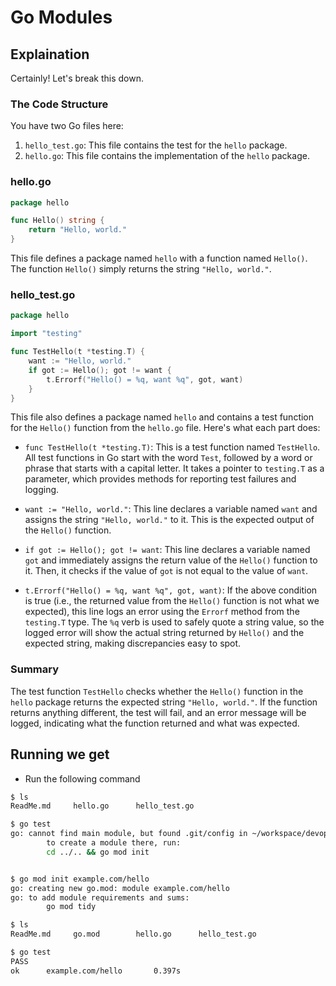 # Go Modules

## Explaination

Certainly! Let's break this down.

### The Code Structure

You have two Go files here:

1. `hello_test.go`: This file contains the test for the `hello` package.
2. `hello.go`: This file contains the implementation of the `hello` package.

### hello.go

```go
package hello

func Hello() string {
    return "Hello, world."
}
```

This file defines a package named `hello` with a function named `Hello()`. The function `Hello()` simply returns the string `"Hello, world."`.

### hello_test.go

```go
package hello

import "testing"

func TestHello(t *testing.T) {
    want := "Hello, world."
    if got := Hello(); got != want {
        t.Errorf("Hello() = %q, want %q", got, want)
    }
}
```

This file also defines a package named `hello` and contains a test function for the `Hello()` function from the `hello.go` file. Here's what each part does:

- `func TestHello(t *testing.T)`: This is a test function named `TestHello`. All test functions in Go start with the word `Test`, followed by a word or phrase that starts with a capital letter. It takes a pointer to `testing.T` as a parameter, which provides methods for reporting test failures and logging.

- `want := "Hello, world."`: This line declares a variable named `want` and assigns the string `"Hello, world."` to it. This is the expected output of the `Hello()` function.

- `if got := Hello(); got != want`: This line declares a variable named `got` and immediately assigns the return value of the `Hello()` function to it. Then, it checks if the value of `got` is not equal to the value of `want`.

- `t.Errorf("Hello() = %q, want %q", got, want)`: If the above condition is true (i.e., the returned value from the `Hello()` function is not what we expected), this line logs an error using the `Errorf` method from the `testing.T` type. The `%q` verb is used to safely quote a string value, so the logged error will show the actual string returned by `Hello()` and the expected string, making discrepancies easy to spot.

### Summary

The test function `TestHello` checks whether the `Hello()` function in the `hello` package returns the expected string `"Hello, world."`. If the function returns anything different, the test will fail, and an error message will be logged, indicating what the function returned and what was expected.

## Running we get

- Run the following command

```bash
$ ls
ReadMe.md     hello.go      hello_test.go

$ go test
go: cannot find main module, but found .git/config in ~/workspace/devops-essentials
        to create a module there, run:
        cd ../.. && go mod init


$ go mod init example.com/hello
go: creating new go.mod: module example.com/hello
go: to add module requirements and sums:
        go mod tidy

$ ls
ReadMe.md     go.mod        hello.go      hello_test.go

$ go test
PASS
ok      example.com/hello       0.397s        
```
